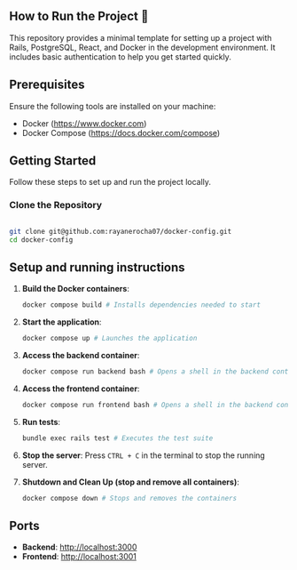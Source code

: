 ## How to Run the Project 🚀

This repository provides a minimal template for setting up a project with Rails, PostgreSQL, React, and Docker in the development environment. It includes basic authentication to help you get started quickly.


## Prerequisites

Ensure the following tools are installed on your machine:

- Docker (https://www.docker.com)
- Docker Compose (https://docs.docker.com/compose)

## Getting Started

Follow these steps to set up and run the project locally.

### Clone the Repository

```bash

git clone git@github.com:rayanerocha07/docker-config.git
cd docker-config
````

## Setup and running instructions

1. **Build the Docker containers**:
    ```bash
    docker compose build # Installs dependencies needed to start
    ```

2. **Start the application**:
    ```bash
    docker compose up # Launches the application
    ```

3. **Access the backend container**:

    ```bash
    docker compose run backend bash # Opens a shell in the backend container
    ```

4. **Access the frontend container**:
    ```bash
    docker compose run frontend bash # Opens a shell in the backend container
    ```

5. **Run tests**:
    ```bash
    bundle exec rails test # Executes the test suite
    ```

6. **Stop the server**: Press `CTRL + C` in the terminal to stop the running server.

7. **Shutdown and Clean Up (stop and remove all containers)**:
    ```bash
    docker compose down # Stops and removes the containers
    ```

## Ports

- **Backend**: [http://localhost:3000](http://localhost:3000)
- **Frontend**: [http://localhost:3001](http://localhost:3001)
